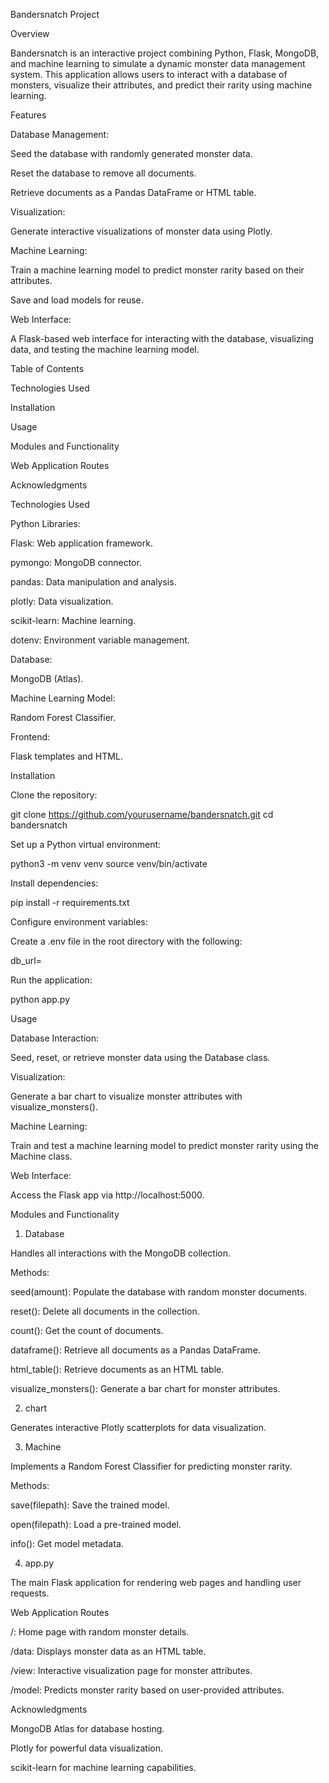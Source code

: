 Bandersnatch Project

Overview

Bandersnatch is an interactive project combining Python, Flask, MongoDB, and machine learning to simulate a dynamic monster data management system. This application allows users to interact with a database of monsters, visualize their attributes, and predict their rarity using machine learning.

Features

Database Management:

Seed the database with randomly generated monster data.

Reset the database to remove all documents.

Retrieve documents as a Pandas DataFrame or HTML table.

Visualization:

Generate interactive visualizations of monster data using Plotly.

Machine Learning:

Train a machine learning model to predict monster rarity based on their attributes.

Save and load models for reuse.

Web Interface:

A Flask-based web interface for interacting with the database, visualizing data, and testing the machine learning model.

Table of Contents

Technologies Used

Installation

Usage

Modules and Functionality

Web Application Routes

Acknowledgments

Technologies Used

Python Libraries:

Flask: Web application framework.

pymongo: MongoDB connector.

pandas: Data manipulation and analysis.

plotly: Data visualization.

scikit-learn: Machine learning.

dotenv: Environment variable management.

Database:

MongoDB (Atlas).

Machine Learning Model:

Random Forest Classifier.

Frontend:

Flask templates and HTML.

Installation

Clone the repository:

git clone https://github.com/yourusername/bandersnatch.git
cd bandersnatch

Set up a Python virtual environment:

python3 -m venv venv
source venv/bin/activate

Install dependencies:

pip install -r requirements.txt

Configure environment variables:

Create a .env file in the root directory with the following:

db_url=<Your MongoDB connection string>

Run the application:

python app.py

Usage

Database Interaction:

Seed, reset, or retrieve monster data using the Database class.

Visualization:

Generate a bar chart to visualize monster attributes with visualize_monsters().

Machine Learning:

Train and test a machine learning model to predict monster rarity using the Machine class.

Web Interface:

Access the Flask app via http://localhost:5000.

Modules and Functionality

1. Database

Handles all interactions with the MongoDB collection.

Methods:

seed(amount): Populate the database with random monster documents.

reset(): Delete all documents in the collection.

count(): Get the count of documents.

dataframe(): Retrieve all documents as a Pandas DataFrame.

html_table(): Retrieve documents as an HTML table.

visualize_monsters(): Generate a bar chart for monster attributes.

2. chart

Generates interactive Plotly scatterplots for data visualization.

3. Machine

Implements a Random Forest Classifier for predicting monster rarity.

Methods:

save(filepath): Save the trained model.

open(filepath): Load a pre-trained model.

info(): Get model metadata.

4. app.py

The main Flask application for rendering web pages and handling user requests.

Web Application Routes

/: Home page with random monster details.

/data: Displays monster data as an HTML table.

/view: Interactive visualization page for monster attributes.

/model: Predicts monster rarity based on user-provided attributes.

Acknowledgments

MongoDB Atlas for database hosting.

Plotly for powerful data visualization.

scikit-learn for machine learning capabilities.
